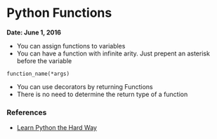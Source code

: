 # Python Functions

**Date: June 1, 2016**

- You can assign functions to variables
- You can have a function with infinite arity. Just prepent an asterisk before the variable
```
function_name(*args)
```
- You can use decorators by returning Functions
- There is no need to determine the return type of a function

### References
- [Learn Python the Hard Way](http://learnpythonthehardway.org/book/)
